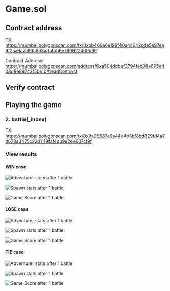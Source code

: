 # Game.sol

## Contract address

TX: https://mumbai.polygonscan.com/tx/0xbb469a6e199f40a4c642cde5a97ea9f2aa9a7a9da663adafbb9e780922d69b99

Contract Address: https://mumbai.polygonscan.com/address/0xa504ddbaf3794fab08a695e408d8e88743f5be10#readContract

## Verify contract

## Playing the game

### 2. battle(_index)

TX: https://mumbai.polygonscan.com/tx/0x9a09587e9a44e4b8bf8bd829fd4a7d678a3475c22d1119faf4db9e2ee607cf9f

### View results

#### WIN case

![Adventurer stats after 1 battle](https://user-images.githubusercontent.com/8282076/202936253-7aa3c488-a8cb-4eff-ac37-3245eabff03a.png)

![Spawn stats after 1 battle](https://user-images.githubusercontent.com/8282076/202936262-438d7789-53aa-4c0b-9297-3ef6ba42c54b.png)

![Game Score after 1 battle](https://user-images.githubusercontent.com/8282076/202936272-a12c696e-fd6c-4bb7-9c77-c31580d6bc65.png)

#### LOSE case

![Adventurer stats after 1 battle](https://user-images.githubusercontent.com/8282076/202936052-13676b4e-6ccb-4388-b4a6-4e773fa0e759.png)

![Spawn stats after 1 battle](https://user-images.githubusercontent.com/8282076/202936064-ec686839-ae8d-4c20-b3d6-56e5bd1c8979.png)

![Game Score after 1 battle](https://user-images.githubusercontent.com/8282076/202936075-b620f64a-5e43-4ea2-a70a-61990677c72d.png)

#### TIE case

![Adventurer stats after 1 battle](https://user-images.githubusercontent.com/8282076/202936131-8a268562-ba15-42b1-809d-96aa17cfe670.png)

![Spawn stats after 1 battle](https://user-images.githubusercontent.com/8282076/202936142-d6b0e789-458c-4170-8203-6bf1444e0a82.png)

![Game Score after 1 battle](https://user-images.githubusercontent.com/8282076/202936153-624f295e-e6cd-476e-b44f-2bf4c479ea00.png)